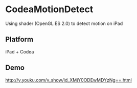# CodeaMotionDetect

Using shader (OpenGL ES 2.0) to detect motion on iPad

##  Platform

iPad + Codea

## Demo

http://v.youku.com/v_show/id_XMjY0ODEwMDYzNg==.html
